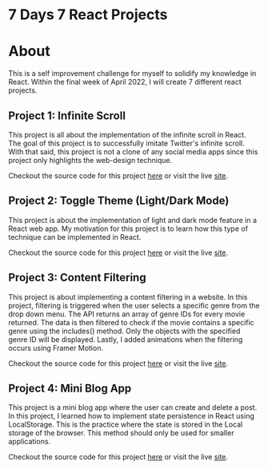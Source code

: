 # 7 Days 7 React Projects

# About

This is a self improvement challenge for myself to solidify my knowledge in React. Within the final week of April 2022, I will create 7 different react projects.

## Project 1: Infinite Scroll

This project is all about the implementation of the infinite scroll in React. The goal of this project is to successfully imitate Twitter's infinite scroll. With that said, this project is not a clone of any social media apps since this project only highlights the web-design technique.

Checkout the source code for this project [here](https://github.com/jamestariga/7-Days-7-React-Projects/tree/Infinite-Scroll) or visit the live [site](https://infinite-scroll-jamestariga.netlify.app/).

## Project 2: Toggle Theme (Light/Dark Mode)

This project is about the implementation of light and dark mode feature in a React web app. My motivation for this project is to learn how this type of technique can be implemented in React.

Checkout the source code for this project [here](https://github.com/jamestariga/7-Days-7-React-Projects/tree/Toggle-Theme) or visit the live [site](https://toggle-theme-jamestariga.netlify.app/).

## Project 3: Content Filtering

This project is about implementing a content filtering in a website. In this project, filtering is triggered when the user selects a specific genre from the drop down menu. The API returns an array of genre IDs for every movie returned. The data is then filtered to check if the movie contains a specific genre using the includes() method. Only the objects with the specified genre ID will be displayed. Lastly, I added animations when the filtering occurs using Framer Motion.

Checkout the source code for this project [here](https://github.com/jamestariga/7-Days-7-React-Projects/tree/Content-Filter) or visit the live [site](https://movie-filter-jamestariga.netlify.app/).

## Project 4: Mini Blog App

This project is a mini blog app where the user can create and delete a post. In this project, I learned how to implement state persistence in React using LocalStorage. This is the practice where the state is stored in the Local storage of the browser. This method should only be used for smaller applications.

Checkout the source code for this project [here](https://github.com/jamestariga/7-Days-7-React-Projects/tree/Blog-App) or visit the live [site](https://blog-app-jamestariga.netlify.app/).
